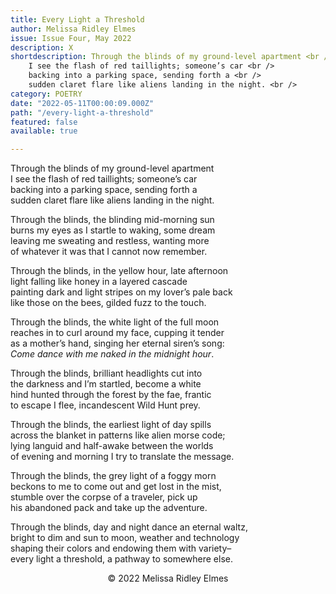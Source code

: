 ```yaml
---
title: Every Light a Threshold
author: Melissa Ridley Elmes
issue: Issue Four, May 2022
description: X
shortdescription: Through the blinds of my ground-level apartment <br />
    I see the flash of red taillights; someone’s car <br />
    backing into a parking space, sending forth a <br />
    sudden claret flare like aliens landing in the night. <br />
category: POETRY
date: "2022-05-11T00:00:09.000Z"
path: "/every-light-a-threshold"
featured: false
available: true

---
```


Through the blinds of my ground-level apartment <br />
I see the flash of red taillights; someone’s car <br />
backing into a parking space, sending forth a <br />
sudden claret flare like aliens landing in the night. <br />

Through the blinds, the blinding mid-morning sun <br />
burns my eyes as I startle to waking, some dream <br />
leaving me sweating and restless, wanting more <br />
of whatever it was that I cannot now remember. <br />

Through the blinds, in the yellow hour, late afternoon <br />
light falling like honey in a layered cascade <br /> 
painting dark and light stripes on my lover’s pale back <br />
like those on the bees, gilded fuzz to the touch. <br />

Through the blinds, the white light of the full moon <br />
reaches in to curl around my face, cupping it tender <br />
as a mother’s hand, singing her eternal siren’s song: <br />
*Come dance with me naked in the midnight hour*. <br />

Through the blinds, brilliant headlights cut into <br />
the darkness and I’m startled, become a white <br />
hind hunted through the forest by the fae, frantic <br />
to escape I flee, incandescent Wild Hunt prey. <br />

Through the blinds, the earliest light of day spills <br />
across the blanket in patterns like alien morse code; <br /> 
lying languid and half-awake between the worlds <br /> 
of evening and morning I try to translate the message. <br />

Through the blinds, the grey light of a foggy morn <br />
beckons to me to come out and get lost in the mist, <br />
stumble over the corpse of a traveler, pick up <br />
his abandoned pack and take up the adventure. <br />

Through the blinds, day and night dance an eternal waltz, <br /> 
bright to dim and sun to moon, weather and technology <br /> 
shaping their colors and endowing them with variety– <br />
every light a threshold, a pathway to somewhere else. <br />


<p style="text-align: center;">© 2022 Melissa Ridley Elmes</p>